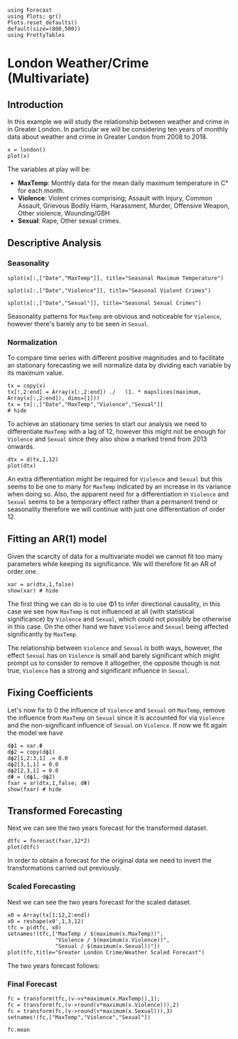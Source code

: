 ```@setup examples
using Forecast
using Plots; gr()
Plots.reset_defaults()
default(size=(800,500))
using PrettyTables
```
# London Weather/Crime (Multivariate)

## Introduction
In this example we will study the relationship between weather and crime in in Greater London. In particular we will be considering ten years of monthly data about weather and crime in Greater London from 2008 to 2018.


```@example examples
x = london()
plot(x)
```

The variables at play will be:

* **MaxTemp**:  Monthly data for the mean daily maximum temperature in C° for each month.
* **Violence**: Violent crimes comprising; Assault with Injury, Common Assault, Grievous Bodily Harm, Harassment, Murder, Offensive Weapon, Other violence, Wounding/GBH
* **Sexual**: Rape, Other sexual crimes.

## Descriptive Analysis
### Seasonality
```@example examples
splot(x[:,["Date","MaxTemp"]], title="Seasonal Maximum Temperature")
```
```@example examples
splot(x[:,["Date","Violence"]], title="Seasonal Violent Crimes")
```
```@example examples
splot(x[:,["Date","Sexual"]], title="Seasonal Sexual Crimes")
```
Seasonality patterns for `MaxTemp` are obvious and noticeable for `Violence`, however there's barely any to be seen in `Sexual`.

### Normalization
To compare time series with different positive magnitudes and to facilitate an stationary forecasting we will normalize data by dividing each variable by its maximum value.
```@example examples
tx = copy(x)
tx[!,2:end] = Array(x[:,2:end]) ./   (1. * mapslices(maximum, Array(x[:,2:end]), dims=[1]))
tx = tx[:,["Date","MaxTemp","Violence","Sexual"]]
# hide
```
To achieve an stationary time series to start our analysis we need to differentiate `MaxTemp` with a lag of 12, however this might not be enough for `Violence` and `Sexual` since they also show a marked trend from 2013 onwards.

```@example examples
dtx = d(tx,1,12) 
plot(dtx)
```

An extra differentiation might be required for `Violence` and `Sexual` but this seems to be one to many for `MaxTemp` indicated by an increase in its variance when doing so. Also, the apparent need for a differentiation in `Violence` and `Sexual` seems to be a temporary effect rather than a permanent trend or seasonality therefore we will continue with just one differentiation of order 12.

## Fitting an AR(1) model
Given the scarcity of data for a multivariate model we cannot fit too many parameters while keeping its significance. We will therefore fit an AR of order one.

```@example examples
xar = ar(dtx,1,false)
show(xar) # hide
```
The first thing we can do is to use Φ1 to infer directional causality, in this case we see how `MaxTemp` is not influenced at all (with statistical significance) by `Violence` and `Sexual`, which could not possibly be otherwise in this case. On the other hand we have `Violence` and `Sexual` being affected significantly by `MaxTemp`.

The relationship between `Violence` and `Sexual` is both ways, however, the effect `Sexual` has on `Violence` is small and barely significant which might prompt us to consider to remove it altogether, the opposite though is not true, `Violence` has a strong and significant influence in `Sexual`.


## Fixing Coefficients
Let's now fix to 0 the influence of `Violence` and `Sexual` on `MaxTemp`, remove the influence from `MaxTemp` on `Sexual` since it is accounted for via `Violence` and the non-significant influence of `Sexual` on `Violence`. If now we fit again the model we have

```@example examples
dϕ1 = xar.Φ
dϕ2 = copy(dϕ1)
dϕ2[1,2:3,1] .= 0.0
dϕ2[3,1,1] = 0.0
dϕ2[2,3,1] = 0.0
dΦ = (dϕ1, dϕ2)
fxar = ar(dtx,1,false; dΦ)
show(fxar) # hide
```

## Transformed Forecasting
Next we can see the two years forecast for the transformed dataset.

```@example examples
dtfc = forecast(fxar,12*2)
plot(dtfc)
```
In order to obtain a forecast for the original data we need to invert the transformations carried out previously.

### Scaled Forecasting

Next we can see the two years forecast for the scaled dataset.

```@example examples
x0 = Array(tx[1:12,2:end])
x0 = reshape(x0',1,3,12)
tfc = p(dtfc, x0)
setnames!(tfc,["MaxTemp / $(maximum(x.MaxTemp))",
               "Violence / $(maximum(x.Violence))",
               "Sexual / $(maximum(x.Sexual))"])
plot(tfc,title="Greater London Crime/Weather Scaled Forecast")
```
The two years forecast follows:

### Final Forecast
```@example examples
fc = transform(tfc,(v->v*maximum(x.MaxTemp)),1);
fc = transform(fc,(v->round(v*maximum(x.Violence))),2)
fc = transform(fc,(v->round(v*maximum(x.Sexual))),3)
setnames!(fc,["MaxTemp","Violence","Sexual"])

fc.mean
```


